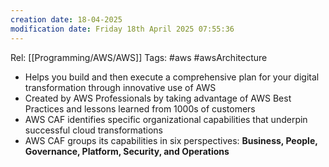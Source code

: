 ```yaml
---
creation date: 18-04-2025
modification date: Friday 18th April 2025 07:55:36
---
```

Rel: [[Programming/AWS/AWS]]
Tags: #aws #awsArchitecture 


- Helps you build and then execute a comprehensive plan for your digital transformation through innovative use of AWS    
- Created by AWS Professionals by taking advantage of AWS Best Practices and lessons learned from 1000s of customers
- AWS CAF identifies specific organizational capabilities that underpin successful cloud transformations
- AWS CAF groups its capabilities in six perspectives: **Business, People, Governance, Platform, Security, and Operations**